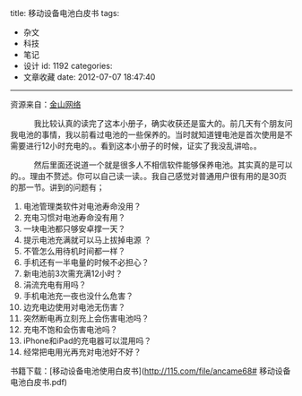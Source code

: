 title: 移动设备电池白皮书
tags:
  - 杂文
  - 科技
  - 笔记
  - 设计
id: 1192
categories:
  - 文章收藏
date: 2012-07-07 18:47:40
---

资源来自：[金山网络](http://www.ijinshan.com/dcys/baipishu/)

　　　我比较认真的读完了这本小册子，确实收获还是蛮大的。前几天有个朋友问我电池的事情，我以前看过电池的一些保养的。当时就知道锂电池是首次使用是不需要进行12小时充电的。。看到这本小册子的时候，证实了我没乱讲哈。。

　　　然后里面还说道一个就是很多人不相信软件能够保养电池。其实真的是可以的。。理由不赘述。你可以自己读一读。。我自己感觉对普通用户很有用的是30页的那一节。讲到的问题有；

1.  电池管理类软件对电池寿命没用？
2.  充电习惯对电池寿命没有用？
3.  一块电池都只够安卓撑一天？
4.  提示电池充满就可以马上拔掉电源 ？
5.  不管怎么用待机时间都一样？
6.  手机还有一半电量的时候不必担心？
7.  新电池前3次需充满12小时？
8.  涓流充电有用吗？
9.  手机电池充一夜也没什么危害？
10.  边充电边使用对电池无伤害？
11.  突然断电再立刻充上会伤害电池吗？
12.  充电不饱和会伤害电池吗？
13.  iPhone和iPad的充电器可以混用吗？
14.  经常把电用光再充对电池好不好？

书籍下载：[移动设备电池使用白皮书](http://115.com/file/ancame68# 移动设备电池白皮书.pdf)